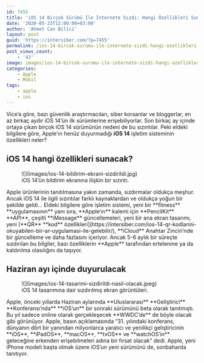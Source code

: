 ```yaml
---
id: 7455
title: 'iOS 14 Birçok Sürümü İle İnternete Sızdı: Hangi Özellikleri Sunması Bekleniyor?'
date: '2020-05-23T12:00:00+03:00'
author: 'Ahmet Can Bilici'
layout: post
guid: 'https://intersiber.com/?p=7455'
permalink: /ios-14-bircok-surumu-ile-internete-sizdi-hangi-ozellikleri-sunmasi-bekleniyor/
post_views_count:
    - '43'
image: images/ios-14-bircok-surumu-ile-internete-sizdi-hangi-ozellikleri-sunmasi-bekleniyor-scaled.jpeg
categories:
    - Apple
    - Mobil
tags:
    - apple
    - ios
---
```


Vice’a göre, bazı güvenlik araştırmacıları, siber korsanlar ve bloggerlar, en az birkaç aydır iOS 14’ün ilk sürümlerine erişebiliyorlar. Son birkaç ay içinde ortaya çıkan birçok iOS 14 sürümünün nedeni de bu sızıntılar. Peki eldeki bilgilere göre, Apple’ın henüz duyurmadığı **iOS 14** işletim sisteminin özellikleri neler?

## iOS 14 hangi özellikleri sunacak?

<figure class="wp-block-image size-large">![](images/ios-14-bildirim-ekrani-sizdirildi.jpg)<figcaption>iOS 14’ün bildirim ekranına ilişkin bir sızıntı.</figcaption></figure>Apple ürünlerinin tanıtılmasına yakın zamanda, sızdırmalar oldukça meşhur. Ancak iOS 14 ile ilgili sızıntılar farklı kaynaklardan ve oldukça yoğun bir şekilde geldi… Eldeki bilgilere göre işletim sistemi, yeni bir **fitness** **uygulamasının** yanı sıra, **Apple’ın** kalemi için **PencilKit** **API**, çeşitli **iMessage** güncellemeleri, yeni bir ana ekran tasarımı, yeni [**QR** **kod** özellikleri](https://intersiber.com/ios-14-qr-kodlarini-okuyabilen-bir-ar-uygulamasi-ile-gelebilir/), **iCloud** Anahtar Zinciri’nde bir güncelleme ve daha fazlasını içeriyor. Ancak 5-6 aylık bir süreçte sızdırılan bu bilgiler, bazı özelliklerin **Apple** tarafından ertelenme ya da kaldırılma olasılığını da taşıyor.

## Haziran ayı içinde duyurulacak

<figure class="wp-block-image size-large">![](images/ios-14-tasarimi-sizdirildi-nasil-olacak.jpeg)<figcaption>iOS 14 tasarımına dair sızdırılmış ekran görüntüleri.</figcaption></figure>Apple, önceki yıllarda Haziran aylarında **Uluslararası** **Geliştirici** **Konferansı’nda** **iOS’un** bir sonraki sürümünü beta olarak tanıtmıştı. Bu yıl sadece online olarak gerçekleşecek **WWDC’de** de böyle olacak gibi görünüyor. Apple, basın açıklamasında “31. yılındaki konferans, dünyanın dört bir yanından milyonlarca yaratıcı ve yenilikçi geliştiricinin **iOS**, **iPadOS**, **macOS**, **tvOS** ve **watchOS’in** geleceğine erkenden erişebilmeleri adına bir fırsat olacak” dedi. Apple, yeni iPhone modeli başta olmak üzere iOS’un yeni sürümünü de, sonbaharda tanıtıyor.